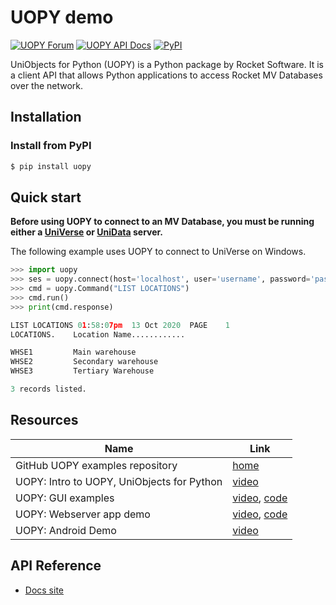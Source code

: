 # UOPY demo

[![UOPY Forum](https://img.shields.io/badge/UOPY-Forum-brightgreen)](https://community.rocketsoftware.com/forums/multivalue?CommunityKey=dd45d00d-59db-4884-b3eb-2b0647af231b)
[![UOPY API Docs](https://img.shields.io/badge/UOPY-%20API%20Docs-brightgreen)](https://rocketsoftware.github.io/uopy-demo/docs/uopy.html)
[![PyPI](https://img.shields.io/pypi/v/uopy)](https://pypi.org/project/uopy/)

UniObjects for Python (UOPY) is a Python package by Rocket Software. It is a client API that allows Python applications to access Rocket MV Databases over the network.

## Installation

### Install from PyPI

```bash
$ pip install uopy
```

## Quick start

**Before using UOPY to connect to an MV Database, you must be running either a [UniVerse](https://www.rocketsoftware.com/products/rocket-universe-0/rocket-universe) or [UniData](https://www.rocketsoftware.com/products/rocket-unidata-0/rocket-unidata) server.** 

The following example uses UOPY to connect to UniVerse on Windows.

```python
>>> import uopy
>>> ses = uopy.connect(host='localhost', user='username', password='password', account='XDEMO')
>>> cmd = uopy.Command("LIST LOCATIONS")
>>> cmd.run()
>>> print(cmd.response)

LIST LOCATIONS 01:58:07pm  13 Oct 2020  PAGE    1
LOCATIONS.    Location Name............

WHSE1         Main warehouse
WHSE2         Secondary warehouse
WHSE3         Tertiary Warehouse

3 records listed.
```

## Resources

| Name | Link  |
|---|---|
| GitHub UOPY examples repository | [home](https://github.com/RocketSoftware/uopy-demo)  |
| UOPY: Intro to UOPY, UniObjects for Python | [video](https://www.rocketsoftware.com/resource/intro-uopy-uniobjects-python) |
| UOPY: GUI examples | [video](https://www.rocketsoftware.com/resource/uopy-gui-examples), [code](https://github.com/RocketSoftware/uopy-demo/tree/master/examples/uopy_tkexample) |
| UOPY: Webserver app demo |  [video](https://www.rocketsoftware.com/resource/webserver-app-demo), [code](https://github.com/RocketSoftware/uopy-demo/tree/master/examples/uopy_web) |
| UOPY: Android Demo | [video](https://www.rocketsoftware.com/resource/uopy-android-demo) |

## API Reference

* [Docs site](https://rocketsoftware.github.io/uopy-demo/docs/uopy.html)
